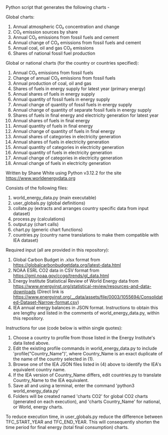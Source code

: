 Python script that generates the following charts -

Global charts:
1. Annual atmospheric CO₂ concentration and change
2. CO₂ emission sources by share
3. Annual CO₂ emissions from fossil fuels and cement
4. Annual change of CO₂ emissions from fossil fuels and cement
5. Annual coal, oil and gas CO₂ emissions
6. Shares of national fossil fuel production


Global or national charts (for the country or countries specified):
1. Annual CO₂ emissions from fossil fuels
2. Change of annual CO₂ emissions from fossil fuels
4. Annual production of coal, oil and gas
5. Shares of fuels in energy supply for latest year (primary energy)
6. Annual shares of fuels in energy supply
7. Annual quantity of fossil fuels in energy supply
8. Annual change of quantity of fossil fuels in energy supply
9. Annual change of quantity of separate fossil fuels in energy supply
10. Shares of fuels in final energy and electricity generation for latest year
11. Annual shares of fuels in final energy
12. Annual quantity of fuels in final energy
13. Annual change of quantity of fuels in final energy
14. Annual shares of categories in electricity generation
15. Annual shares of fuels in electricity generation
16. Annual quantity of categories in electricity generation
17. Annual quantity of fuels in electricity generation
18. Annual change of categories in electricity generation
19. Annual change of fuels in electricity generation

   
Written by Shane White using Python v3.12.2 for the site https://www.worldenergydata.org

Consists of the following files:
1. world_energy_data.py (main executable)
2. user_globals.py (global definitions)
3. collate.py (extracts and arranges country specific data from input dataset)
4. process.py (calculations)
5. output.py (chart calls)
6. chart.py (generic chart functions)
7. countries.py (country name translations to make them compatible with IEA dataset)

Required input (all are provided in this repository):
1. Global Carbon Budget in .xlsx format from https://globalcarbonbudgetdata.org/latest-data.html
2. NOAA ESRL CO2 data in CSV format from https://gml.noaa.gov/ccgg/trends/gl_data.html
3. Energy Institute Statistical Review of World Energy data from
   https://www.energyinst.org/statistical-review/resources-and-data-downloads
(Direct link is https://www.energyinst.org/__data/assets/file/0003/1055694/Consolidated-Dataset-Narrow-format.csv)
4. IEA annual energy balances in JSON format. Instructions to obtain this are lengthy and listed in the comments of
   world_energy_data.py, within this repository.

Instructions for use (code below is within single quotes):
1. Choose a country to profile from those listed in the Energy Institute's data listed above.
2. Edit the existing profile commands in world_energy_data.py to include 'profile("Country_Name")', where Country_Name is an exact
   duplicate of the name of the country selected in (1).
3. Browse one of the IEA JSON files listed in (4) above to identify the IEA's equivalent country name.
4. If the IEA version of Country_Name differs, edit countries.py to translate Country_Name to the IEA equivalent.
5. Save all and using a terminal, enter the command 'python3 world_energy_data.py'
6. Folders will be created named 'charts CO2' for global CO2 charts (generated on each execution), and
   'charts Country_Name' for national, or World, energy charts.

To reduce execution time, in user_globals.py reduce the difference between TFC_START_YEAR and TFC_END_YEAR. This will
consequently shorten the time period for final energy (total final consumption) charts.

